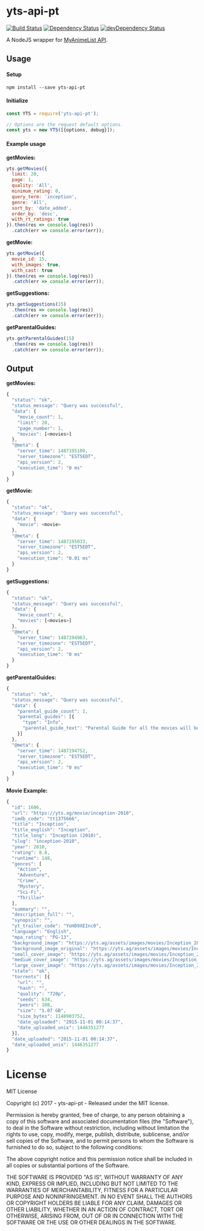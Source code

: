 # yts-api-pt

[![Build Status](https://travis-ci.org/ChrisAlderson/yts-api-pt.svg?branch=master)]()
[![Dependency Status](https://david-dm.org/ChrisAlderson/yts-api-pt.svg)](https://david-dm.org/ChrisAlderson/yts-api-pt)
[![devDependency Status](https://david-dm.org/ChrisAlderson/yts-api-pt/dev-status.svg)](https://david-dm.org/ChrisAlderson/yts-api-pt#info=devDependencies)

A NodeJS wrapper for [MyAnimeList API](https://myanimelist.net/).

## Usage

#### Setup
```
npm install --save yts-api-pt
```

#### Initialize
```js
const YTS = require('yts-api-pt');

// Options are the request default options.
const yts = new YTS([{options, debug}]);
```

#### Example usage

**getMovies:**
```js
yts.getMovies({
  limit: 20,
  page: 1,
  quality: 'All',
  minimum_rating: 0,
  query_term: 'inception',
  genre: 'All',
  sort_by: 'date_added',
  order_by: 'desc',
  with_rt_ratings: true
}).then(res => console.log(res))
  .catch(err => console.error(err));

```

**getMovie:**
```js
yts.getMovie({
  movie_id: 15,
  with_images: true,
  with_cast: true
}).then(res => console.log(res))
  .catch(err => console.error(err));
```

**getSuggestions:**
```js
yts.getSuggestions(15)
  .then(res => console.log(res))
  .catch(err => console.error(err));
```

**getParentalGuides:**
```js
yts.getParentalGuides(15)
  .then(res => console.log(res))
  .catch(err => console.error(err));
```

## Output

**getMovies:**
```js
{
  "status": "ok",
  "status_message": "Query was successful",
  "data": {
    "movie_count": 1,
    "limit": 20,
    "page_number": 1,
    "movies": [<movies>]
  },
  "@meta": {
    "server_time": 1487195100,
    "server_timezone": "EST5EDT",
    "api_version": 2,
    "execution_time": "0 ms"
  }
}
```

**getMovie:**
```js
{
  "status": "ok",
  "status_message": "Query was successful",
  "data": {
    "movie": <movie>
  },
  "@meta": {
    "server_time": 1487195033,
    "server_timezone": "EST5EDT",
    "api_version": 2,
    "execution_time": "0.01 ms"
  }
}
```

**getSuggestions:**
```js
{
  "status": "ok",
  "status_message": "Query was successful",
  "data": {
    "movie_count": 4,
    "movies": [<movies>]
  },
  "@meta": {
    "server_time": 1487194963,
    "server_timezone": "EST5EDT",
    "api_version": 2,
    "execution_time": "0 ms"
  }
}
```

**getParentalGuides:**
```js
{
  "status": "ok",
  "status_message": "Query was successful",
  "data": {
    "parental_guide_count": 1,
    "parental_guides": [{
      "type": "Info",
      "parental_guide_text": "Parental Guide for all the movies will be republished soon. Thank you for understanding!"
    }]
  },
  "@meta": {
    "server_time": 1487194752,
    "server_timezone": "EST5EDT",
    "api_version": 2,
    "execution_time": "0 ms"
  }
}
```

**Movie Example:**
```js
{
  "id": 1606,
  "url": "https://yts.ag/movie/inception-2010",
  "imdb_code": "tt1375666",
  "title": "Inception",
  "title_english": "Inception",
  "title_long": "Inception (2010)",
  "slug": "inception-2010",
  "year": 2010,
  "rating": 8.8,
  "runtime": 148,
  "genres": [
    "Action",
    "Adventure",
    "Crime",
    "Mystery",
    "Sci-Fi",
    "Thriller"
  ],
  "summary": "",
  "description_full": "",
  "synopsis": "",
  "yt_trailer_code": "YoHD9XEInc0",
  "language": "English",
  "mpa_rating": "PG-13",
  "background_image": "https://yts.ag/assets/images/movies/Inception_2010/background.jpg",
  "background_image_original": "https://yts.ag/assets/images/movies/Inception_2010/background.jpg",
  "small_cover_image": "https://yts.ag/assets/images/movies/Inception_2010/small-cover.jpg",
  "medium_cover_image": "https://yts.ag/assets/images/movies/Inception_2010/medium-cover.jpg",
  "large_cover_image": "https://yts.ag/assets/images/movies/Inception_2010/large-cover.jpg",
  "state": "ok",
  "torrents": [{
    "url": "",
    "hash": "",
    "quality": "720p",
    "seeds": 634,
    "peers": 108,
    "size": "1.07 GB",
    "size_bytes": 1148903752,
    "date_uploaded": "2015-11-01 00:14:37",
    "date_uploaded_unix": 1446351277
  }],
  "date_uploaded": "2015-11-01 00:14:37",
  "date_uploaded_unix": 1446351277
}
```

# License

MIT License

Copyright (c) 2017 - yts-api-pt - Released under the MIT license.

Permission is hereby granted, free of charge, to any person obtaining a copy
of this software and associated documentation files (the "Software"), to deal
in the Software without restriction, including without limitation the rights
to use, copy, modify, merge, publish, distribute, sublicense, and/or sell
copies of the Software, and to permit persons to whom the Software is
furnished to do so, subject to the following conditions:

The above copyright notice and this permission notice shall be included in all
copies or substantial portions of the Software.

THE SOFTWARE IS PROVIDED "AS IS", WITHOUT WARRANTY OF ANY KIND, EXPRESS OR
IMPLIED, INCLUDING BUT NOT LIMITED TO THE WARRANTIES OF MERCHANTABILITY,
FITNESS FOR A PARTICULAR PURPOSE AND NONINFRINGEMENT. IN NO EVENT SHALL THE
AUTHORS OR COPYRIGHT HOLDERS BE LIABLE FOR ANY CLAIM, DAMAGES OR OTHER
LIABILITY, WHETHER IN AN ACTION OF CONTRACT, TORT OR OTHERWISE, ARISING FROM,
OUT OF OR IN CONNECTION WITH THE SOFTWARE OR THE USE OR OTHER DEALINGS IN THE
SOFTWARE.
